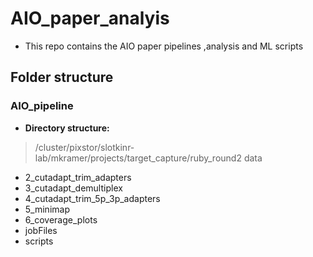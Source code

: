 # AIO_paper_analyis

* This repo contains the AIO paper pipelines ,analysis and ML scripts


## Folder structure

### AIO_pipeline
* **Directory structure:**
> /cluster/pixstor/slotkinr-lab/mkramer/projects/target_capture/ruby_round2
> data
* 2_cutadapt_trim_adapters
* 3_cutadapt_demultiplex
* 4_cutadapt_trim_5p_3p_adapters
* 5_minimap
* 6_coverage_plots
* jobFiles
* scripts

      

